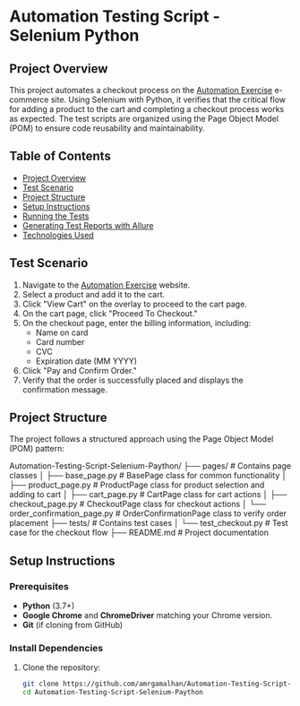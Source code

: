 # Automation Testing Script - Selenium Python

## Project Overview
This project automates a checkout process on the [Automation Exercise](https://automationexercise.com/) e-commerce site. Using Selenium with Python, it verifies that the critical flow for adding a product to the cart and completing a checkout process works as expected. The test scripts are organized using the Page Object Model (POM) to ensure code reusability and maintainability.

## Table of Contents
- [Project Overview](#project-overview)
- [Test Scenario](#test-scenario)
- [Project Structure](#project-structure)
- [Setup Instructions](#setup-instructions)
- [Running the Tests](#running-the-tests)
- [Generating Test Reports with Allure](#generating-test-reports-with-allure)
- [Technologies Used](#technologies-used)

## Test Scenario
1. Navigate to the [Automation Exercise](https://automationexercise.com/) website.
2. Select a product and add it to the cart.
3. Click "View Cart" on the overlay to proceed to the cart page.
4. On the cart page, click "Proceed To Checkout."
5. On the checkout page, enter the billing information, including:
   - Name on card
   - Card number
   - CVC
   - Expiration date (MM YYYY)
6. Click "Pay and Confirm Order."
7. Verify that the order is successfully placed and displays the confirmation message.

## Project Structure
The project follows a structured approach using the Page Object Model (POM) pattern:

Automation-Testing-Script-Selenium-Paython/ ├── pages/ # Contains page classes │ ├── base_page.py # BasePage class for common functionality │ ├── product_page.py # ProductPage class for product selection and adding to cart │ ├── cart_page.py # CartPage class for cart actions │ ├── checkout_page.py # CheckoutPage class for checkout actions │ └── order_confirmation_page.py # OrderConfirmationPage class to verify order placement ├── tests/ # Contains test cases │ └── test_checkout.py # Test case for the checkout flow ├── README.md # Project documentation 


## Setup Instructions

### Prerequisites
- **Python** (3.7+)
- **Google Chrome** and **ChromeDriver** matching your Chrome version.
- **Git** (if cloning from GitHub)

### Install Dependencies
1. Clone the repository:

   ```bash
   git clone https://github.com/amrgamalhan/Automation-Testing-Script-Selenium-Paython.git
   cd Automation-Testing-Script-Selenium-Paython
